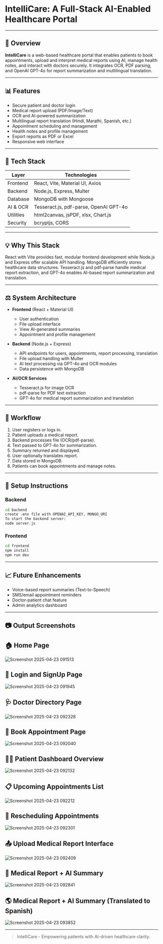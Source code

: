 # IntelliCare: A Full-Stack AI-Enabled Healthcare Portal

---

## 📅 Overview

**IntelliCare** is a web-based healthcare portal that enables patients to book appointments, upload and interpret medical reports using AI, manage health notes, and interact with doctors securely. It integrates OCR, PDF parsing, and OpenAI GPT-4o for report summarization and multilingual translation.

---

## 📊 Features

- Secure patient and doctor login
- Medical report upload (PDF/Image/Text)
- OCR and AI-powered summarization
- Multilingual report translation (Hindi, Marathi, Spanish, etc.)
- Appointment scheduling and management
- Health notes and profile management
- Export reports as PDF or Excel
- Responsive web interface

---

## 💪 Tech Stack

| Layer         | Technologies |
|---------------|--------------|
| Frontend      | React, Vite, Material UI, Axios |
| Backend       | Node.js, Express, Multer |
| Database      | MongoDB with Mongoose |
| AI & OCR      | Tesseract.js, pdf-parse, OpenAI GPT-4o |
| Utilities     | html2canvas, jsPDF, xlsx, Chart.js |
| Security      | bcryptjs, CORS |

---

## 💡 Why This Stack

React with Vite provides fast, modular frontend development while Node.js and Express offer scalable API handling. MongoDB efficiently stores healthcare data structures. Tesseract.js and pdf-parse handle medical report extraction, and GPT-4o enables AI-based report summarization and translation.

---

## ⚖️ System Architecture

- **Frontend** (React + Material UI)
  - User authentication
  - File upload interface
  - View AI-generated summaries
  - Appointment and profile management

- **Backend** (Node.js + Express)
  - API endpoints for users, appointments, report processing, translation
  - File upload handling with Multer
  - AI text processing via GPT-4o and OCR modules
  - Data persistence with MongoDB

- **AI/OCR Services**
  - Tesseract.js for image OCR
  - pdf-parse for PDF text extraction
  - GPT-4o for medical report summarization and translation

---

## 🔄 Workflow

1. User registers or logs in.
2. Patient uploads a medical report.
3. Backend processes file (OCR/pdf-parse).
4. Text passed to GPT-4o for summarization.
5. Summary returned and displayed.
6. User optionally translates report.
7. Data stored in MongoDB.
8. Patients can book appointments and manage notes.

---

## 🔧 Setup Instructions

### Backend
```bash
cd backend
create .env file with OPENAI_API_KEY, MONGO_URI
To start the backend server:
node server.js 
```

### Frontend
```bash
cd frontend
npm install
npm run dev
```
---

## 📈 Future Enhancements

- Voice-based report summaries (Text-to-Speech)
- SMS/email appointment reminders
- Doctor-patient chat feature
- Admin analytics dashboard

---

## 📷 Output Screenshots
## 🏠 Home Page
![Screenshot 2025-04-23 091513](https://github.com/user-attachments/assets/473a9cfd-7e6f-4a81-8faf-d878d95d6375)

## 🔑 Login and SignUp Page
![Screenshot 2025-04-23 091945](https://github.com/user-attachments/assets/0287c2b9-d13b-44e6-967f-c423304e1404)

## 🩺 Doctor Directory Page
![Screenshot 2025-04-23 092328](https://github.com/user-attachments/assets/8ff60cb4-b657-4063-b364-7e6a1586f8d5)

## 📅 Book Appointment Page
![Screenshot 2025-04-23 092040](https://github.com/user-attachments/assets/a31087d2-5295-4cc3-96c4-c6e91dc6fbb4)

## 🧑‍⚕️ Patient Dashboard Overview
![Screenshot 2025-04-23 092132](https://github.com/user-attachments/assets/28182d54-3cea-41e5-89d3-cb718688aff5)

## 📋 Upcoming Appointments List
![Screenshot 2025-04-23 092212](https://github.com/user-attachments/assets/7ea6adc3-fafc-46f7-90db-2dbf364084d7)

## 🔄 Rescheduling Appointments
![Screenshot 2025-04-23 092301](https://github.com/user-attachments/assets/6b3afa16-7d5c-4a96-a469-d2526c28dd75)

## 📤 Upload Medical Report Interface
![Screenshot 2025-04-23 092409](https://github.com/user-attachments/assets/50946aff-f22b-453c-8c21-cd8c9f55a8d3)

## 📄 Medical Report + AI Summary
![Screenshot 2025-04-23 092841](https://github.com/user-attachments/assets/a61ea9e4-5d24-4e16-a7a7-74c3b4790584)

## 🌎 Medical Report + AI Summary (Translated to Spanish)
![Screenshot 2025-04-23 093852](https://github.com/user-attachments/assets/738ac01a-c4c4-4cc1-9420-9d132e08a892)

---

> IntelliCare - Empowering patients with AI-driven healthcare clarity.

